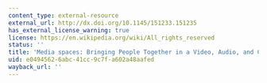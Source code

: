 ```yaml
---
content_type: external-resource
external_url: http://dx.doi.org/10.1145/151233.151235
has_external_license_warning: true
license: https://en.wikipedia.org/wiki/All_rights_reserved
status: ''
title: 'Media spaces: Bringing People Together in a Video, Audio, and Computing Environment'
uid: e0494562-6abc-41cc-9c7f-a602a48aafed
wayback_url: ''
---
```

